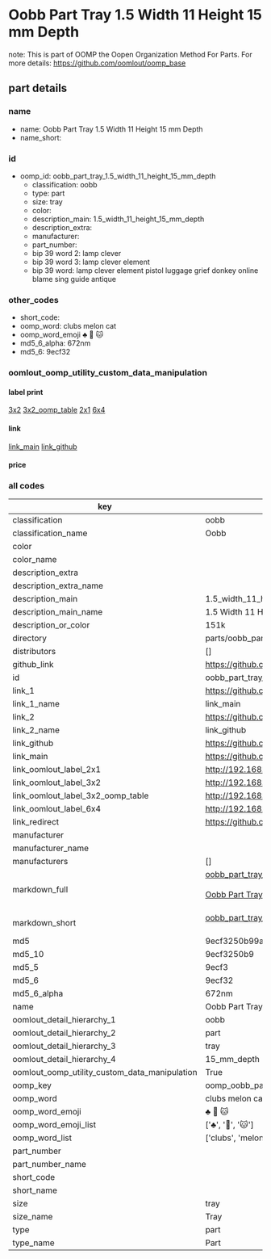 # Oobb Part Tray 1.5 Width 11 Height 15 mm Depth  

note: This is part of OOMP the Oopen Organization Method For Parts. For more details: https://github.com/oomlout/oomp_base

##  part details
  







### name
* name: Oobb Part Tray 1.5 Width 11 Height 15 mm Depth
* name_short: 
### id
* oomp_id: oobb_part_tray_1.5_width_11_height_15_mm_depth
  * classification: oobb
  * type: part
  * size: tray
  * color: 
  * description_main: 1.5_width_11_height_15_mm_depth
  * description_extra: 
  * manufacturer: 
  * part_number: 
  * bip 39 word 2: lamp clever
  * bip 39 word 3: lamp clever element
  * bip 39 word: lamp clever element pistol luggage grief donkey online blame sing guide antique

### other_codes
* short_code: 
* oomp_word: clubs melon cat
* oomp_word_emoji :clubs: :melon: :cat:
* md5_6_alpha: 672nm
* md5_6: 9ecf32






### oomlout_oomp_utility_custom_data_manipulation
#### label print
[3x2](http://192.168.1.245:1112/?label=oomp%20672nm)
[3x2_oomp_table](http://192.168.1.108:1112/?label=oomp%20672nm)
[2x1](http://192.168.1.242:1112/?label=oomp%20672nm)
[6x4](http://192.168.1.55:1112/?label=oomp%20672nm)    

#### link

[link_main](https://github.com/oomlout/oomlout_oomp_version_1_messy/tree/main/parts/oobb_part_tray_1.5_width_11_height_15_mm_depth) [link_github](https://github.com/oomlout/oomlout_oomp_version_1_messy/tree/main/parts/oobb_part_tray_1.5_width_11_height_15_mm_depth)                             

#### price







### all codes 
| key | value |  
| --- | --- |  
| classification | oobb |  
| classification_name | Oobb |  
| color |  |  
| color_name |  |  
| description_extra |  |  
| description_extra_name |  |  
| description_main | 1.5_width_11_height_15_mm_depth |  
| description_main_name | 1.5 Width 11 Height 15 mm Depth |  
| description_or_color | 151k |  
| directory | parts/oobb_part_tray_1.5_width_11_height_15_mm_depth |  
| distributors | [] |  
| github_link | https://github.com/oomlout/oomlout_oomp_part_src/tree/main/parts/oobb_part_tray_1.5_width_11_height_15_mm_depth |  
| id | oobb_part_tray_1.5_width_11_height_15_mm_depth |  
| link_1 | https://github.com/oomlout/oomlout_oomp_version_1_messy/tree/main/parts/oobb_part_tray_1.5_width_11_height_15_mm_depth |  
| link_1_name | link_main |  
| link_2 | https://github.com/oomlout/oomlout_oomp_version_1_messy/tree/main/parts/oobb_part_tray_1.5_width_11_height_15_mm_depth |  
| link_2_name | link_github |  
| link_github | https://github.com/oomlout/oomlout_oomp_version_1_messy/tree/main/parts/oobb_part_tray_1.5_width_11_height_15_mm_depth |  
| link_main | https://github.com/oomlout/oomlout_oomp_version_1_messy/tree/main/parts/oobb_part_tray_1.5_width_11_height_15_mm_depth |  
| link_oomlout_label_2x1 | http://192.168.1.242:1112/?label=oomp%20672nm |  
| link_oomlout_label_3x2 | http://192.168.1.245:1112/?label=oomp%20672nm |  
| link_oomlout_label_3x2_oomp_table | http://192.168.1.108:1112/?label=oomp%20672nm |  
| link_oomlout_label_6x4 | http://192.168.1.55:1112/?label=oomp%20672nm |  
| link_redirect | https://github.com/oomlout/oomlout_oomp_version_1_messy/tree/main/parts/oobb_part_tray_1.5_width_11_height_15_mm_depth |  
| manufacturer |  |  
| manufacturer_name |  |  
| manufacturers | [] |  
| markdown_full | [oobb_part_tray_1.5_width_11_height_15_mm_depth](none)<br>[](none)<br>[Oobb Part Tray 1.5 Width 11 Height 15 Mm Depth](none)<br><br> |  
| markdown_short | [oobb_part_tray_1.5_width_11_height_15_mm_depth](none)<br><br> |  
| md5 | 9ecf3250b99ae8259a426a568f4aa3e6 |  
| md5_10 | 9ecf3250b9 |  
| md5_5 | 9ecf3 |  
| md5_6 | 9ecf32 |  
| md5_6_alpha | 672nm |  
| name | Oobb Part Tray 1.5 Width 11 Height 15 mm Depth |  
| oomlout_detail_hierarchy_1 | oobb |  
| oomlout_detail_hierarchy_2 | part |  
| oomlout_detail_hierarchy_3 | tray |  
| oomlout_detail_hierarchy_4 | 15_mm_depth |  
| oomlout_oomp_utility_custom_data_manipulation | True |  
| oomp_key | oomp_oobb_part_tray_1.5_width_11_height_15_mm_depth |  
| oomp_word | clubs melon cat |  
| oomp_word_emoji | :clubs: :melon: :cat: |  
| oomp_word_emoji_list | [':clubs:', ':melon:', ':cat:'] |  
| oomp_word_list | ['clubs', 'melon', 'cat'] |  
| part_number |  |  
| part_number_name |  |  
| short_code |  |  
| short_name |  |  
| size | tray |  
| size_name | Tray |  
| type | part |  
| type_name | Part |  
